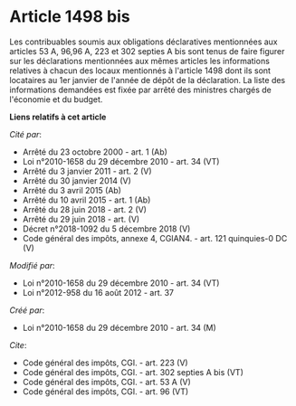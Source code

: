 # Article 1498 bis

Les contribuables soumis aux obligations déclaratives mentionnées aux articles 53 A, 96,96 A, 223 et 302 septies A bis sont
tenus de faire figurer sur les déclarations mentionnées aux mêmes articles les informations relatives à chacun des locaux
mentionnés à l'article 1498 dont ils sont locataires au 1er janvier de l'année de dépôt de la déclaration. La liste des
informations demandées est fixée par arrêté des ministres chargés de l'économie et du budget.

**Liens relatifs à cet article**

_Cité par_:

  - Arrêté du 23 octobre 2000 - art. 1 (Ab)
  - Loi n°2010-1658 du 29 décembre 2010 - art. 34 (VT)
  - Arrêté du 3 janvier 2011 - art. 2 (V)
  - Arrêté du 30 janvier 2014 (V)
  - Arrêté du 3 avril 2015 (Ab)
  - Arrêté du 10 avril 2015 - art. 1 (Ab)
  - Arrêté du 28 juin 2018 - art. 2 (V)
  - Arrêté du 29 juin 2018 - art. (V)
  - Décret n°2018-1092 du 5 décembre 2018 (V)
  - Code général des impôts, annexe 4, CGIAN4. - art. 121 quinquies-0 DC (V)

_Modifié par_:

  - Loi n°2010-1658 du 29 décembre 2010 - art. 34 (VT)
  - Loi n°2012-958 du 16 août 2012 - art. 37

_Créé par_:

  - Loi n°2010-1658 du 29 décembre 2010 - art. 34 (M)

_Cite_:

  - Code général des impôts, CGI. - art. 223 (V)
  - Code général des impôts, CGI. - art. 302 septies A bis (VT)
  - Code général des impôts, CGI. - art. 53 A (V)
  - Code général des impôts, CGI. - art. 96 (VT)
